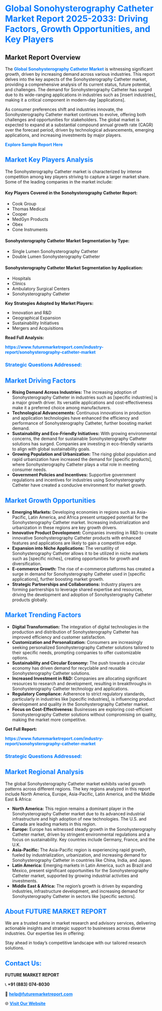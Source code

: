 <h1 style="color: #007BFF;">Global Sonohysterography Catheter Market Report 2025-2033: Driving Factors, Growth Opportunities, and Key Players</h1>

<section id="overview">
<h2>Market Report Overview</h2>
<p>The <a href="https://www.futuremarketreport.com/industry-report/sonohysterography-catheter-market" style="color: #007BFF; text-decoration: none;"><strong>Global Sonohysterography Catheter Market</strong></a> is witnessing significant growth, driven by increasing demand across various industries. This report delves into the key aspects of the Sonohysterography Catheter market, providing a comprehensive analysis of its current status, future potential, and challenges. The demand for Sonohysterography Catheter has surged due to its wide-ranging applications in industries such as [insert industries], making it a critical component in modern-day [applications].</p>
<p>As consumer preferences shift and industries innovate, the Sonohysterography Catheter market continues to evolve, offering both challenges and opportunities for stakeholders. The global market is expected to expand at a substantial compound annual growth rate (CAGR) over the forecast period, driven by technological advancements, emerging applications, and increasing investments by major players.</p>
</section>

<section id="overview">
<p><a href="https://www.futuremarketreport.com/request-sample/reportId=127353" style="color: #007BFF; text-decoration: none;"><strong>Explore Sample Report Here</strong></a></p>
</section>

<section id="key-players">
<h2 style="color: #007BFF;">Market Key Players Analysis</h2>
<p>The Sonohysterography Catheter market is characterized by intense competition among key players striving to capture a larger market share. Some of the leading companies in the market include:</p>
<h4>Key Players Covered in the Sonohysterography Catheter Report:</h4>
<ul><li>Cook Group</li><li>Thomas Medical</li><li>Cooper</li><li>MedGyn Products</li><li>Obex</li><li>Cone Instruments</li></ul>
<h4>Sonohysterography Catheter Market Segmentation by Type:</h4>
<ul><li>Single Lumen Sonohysterography Catheter</li><li>Double Lumen Sonohysterography Catheter</li></ul>

<h4>Sonohysterography Catheter Market Segmentation by Application:</h4>
<ul><li>Hospitals</li><li>Clinics</li><li>Ambulatory Surgical Centers</li><li>Sonohysterography Catheter</li></ul>
<p><strong>Key Strategies Adopted by Market Players:</strong></p>
<ul>
<li>Innovation and R&D</li>
<li>Geographical Expansion</li>
<li>Sustainability Initiatives</li>
<li>Mergers and Acquisitions</li>
</ul>
</section>

<section>
<p><strong>Read Full Analysis: </strong></p><a href="https://www.futuremarketreport.com/industry-report/sonohysterography-catheter-market" style="color: #007BFF; text-decoration: none;"><strong>https://www.futuremarketreport.com/industry-report/sonohysterography-catheter-market</strong></a>
<h3 style="color: #007BFF;">Strategic Questions Addressed:</h3>
</section>

<section id="driving-factors">
<h2 style="color: #007BFF;">Market Driving Factors</h2>
<ul>
<li><strong>Rising Demand Across Industries:</strong> The increasing adoption of Sonohysterography Catheter in industries such as [specific industries] is a major growth driver. Its versatile applications and cost-effectiveness make it a preferred choice among manufacturers.</li>
<li><strong>Technological Advancements:</strong> Continuous innovations in production and application technologies have enhanced the efficiency and performance of Sonohysterography Catheter, further boosting market demand.</li>
<li><strong>Sustainability and Eco-Friendly Initiatives:</strong> With growing environmental concerns, the demand for sustainable Sonohysterography Catheter solutions has surged. Companies are investing in eco-friendly variants to align with global sustainability goals.</li>
<li><strong>Growing Population and Urbanization:</strong> The rising global population and rapid urbanization have increased the demand for [specific products], where Sonohysterography Catheter plays a vital role in meeting consumer needs.</li>
<li><strong>Government Policies and Incentives:</strong> Supportive government regulations and incentives for industries using Sonohysterography Catheter have created a conducive environment for market growth.</li>
</ul>
</section>

<section id="growth-opportunities">
<h2 style="color: #007BFF;">Market Growth Opportunities</h2>
<ul>
<li><strong>Emerging Markets:</strong> Developing economies in regions such as Asia-Pacific, Latin America, and Africa present untapped potential for the Sonohysterography Catheter market. Increasing industrialization and urbanization in these regions are key growth drivers.</li>
<li><strong>Innovative Product Development:</strong> Companies investing in R&D to create innovative Sonohysterography Catheter products with enhanced features and applications are likely to gain a competitive edge.</li>
<li><strong>Expansion into Niche Applications:</strong> The versatility of Sonohysterography Catheter allows it to be utilized in niche markets such as [specific niches], creating opportunities for growth and diversification.</li>
<li><strong>E-commerce Growth:</strong> The rise of e-commerce platforms has created a surge in demand for Sonohysterography Catheter used in [specific applications], further boosting market growth.</li>
<li><strong>Strategic Partnerships and Collaborations:</strong> Industry players are forming partnerships to leverage shared expertise and resources, driving the development and adoption of Sonohysterography Catheter products globally.</li>
</ul>
</section>

<section id="trending-factors">
<h2 style="color: #007BFF;">Market Trending Factors</h2>
<ul>
<li><strong>Digital Transformation:</strong> The integration of digital technologies in the production and distribution of Sonohysterography Catheter has improved efficiency and customer satisfaction.</li>
<li><strong>Customization and Personalization:</strong> Consumers are increasingly seeking personalized Sonohysterography Catheter solutions tailored to their specific needs, prompting companies to offer customizable options.</li>
<li><strong>Sustainability and Circular Economy:</strong> The push towards a circular economy has driven demand for recyclable and reusable Sonohysterography Catheter solutions.</li>
<li><strong>Increased Investment in R&D:</strong> Companies are allocating significant resources to research and development, resulting in breakthroughs in Sonohysterography Catheter technology and applications.</li>
<li><strong>Regulatory Compliance:</strong> Adherence to strict regulatory standards, particularly in industries like [specific industries], is influencing product development and quality in the Sonohysterography Catheter market.</li>
<li><strong>Focus on Cost-Effectiveness:</strong> Businesses are exploring cost-efficient Sonohysterography Catheter solutions without compromising on quality, making the market more competitive.</li>
</ul>
</section>

<section>
<p><strong>Get Full Report: </strong></p><a href="https://www.futuremarketreport.com/industry-report/sonohysterography-catheter-market" style="color: #007BFF; text-decoration: none;"><strong>https://www.futuremarketreport.com/industry-report/sonohysterography-catheter-market</strong></a>
<h3 style="color: #007BFF;">Strategic Questions Addressed:</h3>
</section>


<section id="regional-analysis">
<h2 style="color: #007BFF;">Market Regional Analysis</h2>
<p>The global Sonohysterography Catheter market exhibits varied growth patterns across different regions. The key regions analyzed in this report include North America, Europe, Asia-Pacific, Latin America, and the Middle East & Africa:</p>
<ul>
<li><strong>North America:</strong> This region remains a dominant player in the Sonohysterography Catheter market due to its advanced industrial infrastructure and high adoption of new technologies. The U.S. and Canada are leading markets in this region.</li>
<li><strong>Europe:</strong> Europe has witnessed steady growth in the Sonohysterography Catheter market, driven by stringent environmental regulations and a focus on sustainability. Key countries include Germany, France, and the U.K.</li>
<li><strong>Asia-Pacific:</strong> The Asia-Pacific region is experiencing rapid growth, fueled by industrialization, urbanization, and increasing demand for Sonohysterography Catheter in countries like China, India, and Japan.</li>
<li><strong>Latin America:</strong> Emerging markets in Latin America, such as Brazil and Mexico, present significant opportunities for the Sonohysterography Catheter market, supported by growing industrial activities and investments.</li>
<li><strong>Middle East & Africa:</strong> The region’s growth is driven by expanding industries, infrastructure development, and increasing demand for Sonohysterography Catheter in sectors like [specific sectors].</li>
</ul>
</section>

<footer>
<h2 style="color: #007BFF;">About FUTURE MARKET REPORT</h2>
<p>We are a trusted name in market research and advisory services, delivering actionable insights and strategic support to businesses across diverse industries. Our expertise lies in offering:</p>

<p>Stay ahead in today’s competitive landscape with our tailored research solutions.</p>

<h2 style="color: #007BFF;">Contact Us:</h2>
<p><strong>FUTURE MARKET REPORT</strong></p>
<p>📞 <strong>+91 (883) 074-8030</strong></p>
<p>📧 <strong><a href="mailto:help@futuremarketreport.com" style="color: #007BFF;">help@futuremarketreport.com</a></strong></p>
<p>🌐 <strong><a href="https://www.futuremarketreport.com/" style="color: #007BFF;">Visit Our Website</a></strong></p>
</footer>